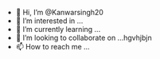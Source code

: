 - 👋 Hi, I’m @Kanwarsingh20
- 👀 I’m interested in ...
- 🌱 I’m currently learning ...
- 💞️ I’m looking to collaborate on ...hgvhjbjn
- 📫 How to reach me ...

<!---
Kanwarsingh20/Kanwarsingh20 is a ✨ special ✨ repository because its `README.md` (this file) appears on your GitHub profile.
You can click the Preview link to take a look at your changes.
--->
